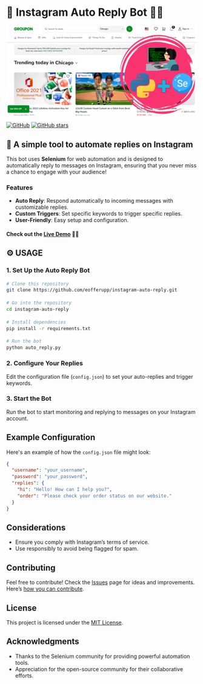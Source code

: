 # 📱 Instagram Auto Reply Bot 🤖✨

<img src="https://github.com/eofferupp/groupon-scraper/raw/main/images/cover (2).png" alt="My Temu Scraper Cover" />

[![GitHub](https://img.shields.io/github/license/eofferupp/instagram-auto-reply?color=blue)](https://img.shields.io/github/license/eofferupp/instagram-auto-reply) [![GitHub stars](https://img.shields.io/github/stars/eofferupp/instagram-auto-reply)](https://github.com/eofferupp/instagram-auto-reply/stargazers)

## 🚀 A simple tool to automate replies on Instagram
This bot uses **Selenium** for web automation and is designed to automatically reply to messages on Instagram, ensuring that you never miss a chance to engage with your audience!

### Features
- **Auto Reply**: Respond automatically to incoming messages with customizable replies.
- **Custom Triggers**: Set specific keywords to trigger specific replies.
- **User-Friendly**: Easy setup and configuration.

#### Check out the [Live Demo](https://example.com/demo) 👨‍💻

## ⚙️ USAGE

### 1. Set Up the Auto Reply Bot
```bash
# Clone this repository
git clone https://github.com/eofferupp/instagram-auto-reply.git

# Go into the repository
cd instagram-auto-reply

# Install dependencies
pip install -r requirements.txt

# Run the bot
python auto_reply.py
```

### 2. Configure Your Replies
Edit the configuration file (`config.json`) to set your auto-replies and trigger keywords.

### 3. Start the Bot
Run the bot to start monitoring and replying to messages on your Instagram account.

## Example Configuration
Here's an example of how the `config.json` file might look:
```json
{
  "username": "your_username",
  "password": "your_password",
  "replies": {
    "hi": "Hello! How can I help you?",
    "order": "Please check your order status on our website."
  }
}
```

## Considerations
- Ensure you comply with Instagram’s terms of service.
- Use responsibly to avoid being flagged for spam.

## Contributing
Feel free to contribute! Check the [Issues](https://github.com/eofferupp/instagram-auto-reply/issues) page for ideas and improvements. Here’s [how you can contribute](https://docs.github.com/en/get-started/quickstart/contributing-to-projects).

## License
This project is licensed under the [MIT License](https://opensource.org/licenses/MIT).

## Acknowledgments
- Thanks to the Selenium community for providing powerful automation tools.
- Appreciation for the open-source community for their collaborative efforts.
